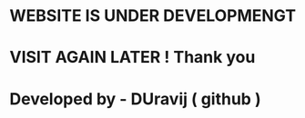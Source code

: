 # WEBSITE IS UNDER DEVELOPMENGT 
# VISIT AGAIN LATER ! Thank you










# Developed by - DUravij ( github )
